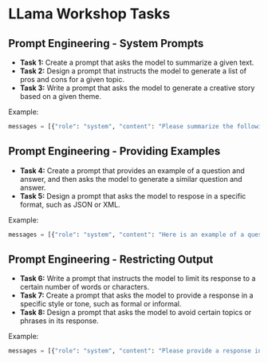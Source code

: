 # LLama Workshop Tasks

## Prompt Engineering - System Prompts

* **Task 1:** Create a prompt that asks the model to summarize a given text.
* **Task 2:** Design a prompt that instructs the model to generate a list of pros and cons for a given topic.
* **Task 3:** Write a prompt that asks the model to generate a creative story based on a given theme.

Example:

```python
messages = [{"role": "system", "content": "Please summarize the following text."}]
```

## Prompt Engineering - Providing Examples

* **Task 4:** Create a prompt that provides an example of a question and answer, and then asks the model to generate a similar question and answer.
* **Task 5:** Design a prompt that asks the model to respose in a specific format, such as JSON or XML.

Example:

```python
messages = [{"role": "system", "content": "Here is an example of a question and answer: Q: What is the capital of France? A: The capital of France is Paris. Now, please generate a similar question and answer for the country provided."}]
```

## Prompt Engineering - Restricting Output

* **Task 6:** Write a prompt that instructs the model to limit its response to a certain number of words or characters.
* **Task 7:** Create a prompt that asks the model to provide a response in a specific style or tone, such as formal or informal.
* **Task 8:** Design a prompt that asks the model to avoid certain topics or phrases in its response.

Example:

```python
messages = [{"role": "system", "content": "Please provide a response in a formal tone and limit your answer to 100 words."}]
```
